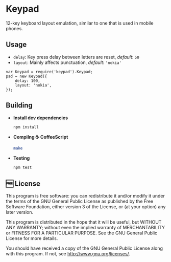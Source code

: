# Keypad

12-key keyboard layout emulation, similar to one that is used in mobile phones.

## Usage

 - `delay`: Key press delay between letters are reset, *default*: `50`
 - `layout`: Mainly affects punctuation, *default*: `'nokia'`

```
var Keypad = require('keypad').Keypad;
pad = new Keypad({
    delay: 100,
    layout: 'nokia',
});
```

## Building

 - **Install dev dependencies**
    ```bash
    npm install
    ```

 - **Compilng :coffee: CoffeeScript**
    ```bash
    make
    ```

 - **Testing**
    ```bash
    npm test
    ```

## :free: License

This program is free software: you can redistribute it and/or modify
it under the terms of the GNU General Public License as published by
the Free Software Foundation, either version 3 of the License, or
(at your option) any later version.

This program is distributed in the hope that it will be useful,
but WITHOUT ANY WARRANTY; without even the implied warranty of
MERCHANTABILITY or FITNESS FOR A PARTICULAR PURPOSE.  See the
GNU General Public License for more details.

You should have received a copy of the GNU General Public License
along with this program.  If not, see <http://www.gnu.org/licenses/>.
